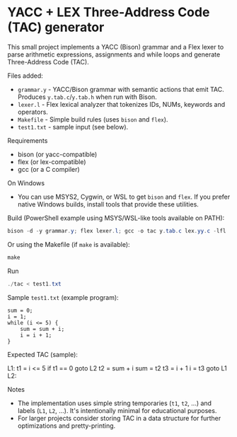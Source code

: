# YACC + LEX Three-Address Code (TAC) generator

This small project implements a YACC (Bison) grammar and a Flex lexer to parse arithmetic expressions, assignments and while loops and generate Three-Address Code (TAC).

Files added:
- `grammar.y` - YACC/Bison grammar with semantic actions that emit TAC. Produces `y.tab.c`/`y.tab.h` when run with Bison.
- `lexer.l` - Flex lexical analyzer that tokenizes IDs, NUMs, keywords and operators.
- `Makefile` - Simple build rules (uses `bison` and `flex`).
- `test1.txt` - sample input (see below).

Requirements
- bison (or yacc-compatible)
- flex (or lex-compatible)
- gcc (or a C compiler)

On Windows
- You can use MSYS2, Cygwin, or WSL to get `bison` and `flex`. If you prefer native Windows builds, install tools that provide these utilities.

Build (PowerShell example using MSYS/WSL-like tools available on PATH):

```powershell
bison -d -y grammar.y; flex lexer.l; gcc -o tac y.tab.c lex.yy.c -lfl
```

Or using the Makefile (if `make` is available):

```powershell
make
```

Run

```powershell
./tac < test1.txt
```

Sample `test1.txt` (example program):

```
sum = 0;
i = 1;
while (i <= 5) {
    sum = sum + i;
    i = i + 1;
}

```

Expected TAC (sample):

L1:
t1 = i <= 5
if t1 == 0 goto L2
t2 = sum + i
sum = t2
t3 = i + 1
i = t3
goto L1
L2:

Notes
- The implementation uses simple string temporaries (`t1`, `t2`, ...) and labels (`L1`, `L2`, ...). It's intentionally minimal for educational purposes.
- For larger projects consider storing TAC in a data structure for further optimizations and pretty-printing.
